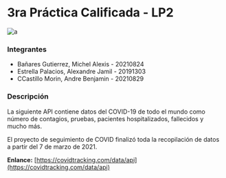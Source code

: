 # 3ra Práctica Calificada - LP2

![a](https://i.ibb.co/HhKvWHS/0191c9cc-f463-4c49-8381-ed5d89221db4.jpg)

### Integrantes
- Bañares Gutierrez, Michel Alexis - 20210824
- Estrella Palacios, Alexandre Jamil - 20191303
- CCastillo Morin, Andre Benjamin - 20210829

### Descripción
La siguiente API contiene  datos del COVID-19 de todo el mundo como número de contagios, pruebas, pacientes hospitalizados, fallecidos y mucho más.

El proyecto de seguimiento de COVID finalizó toda la recopilación de datos a partir del 7 de marzo de 2021.

**Enlance:** [https://covidtracking.com/data/api](https://covidtracking.com/data/api)

